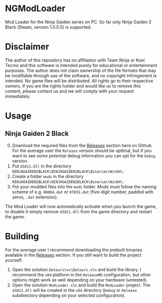 # NGModLoader
Mod Loader for the Ninja Gaiden series on PC. So far only Ninja Gaiden 2 Black (Steam, version 1.0.5.0) is supported.

# Disclaimer
The author of this repository has no affiliation with Team Ninja or Koei Tecmo and this software is intended purely for educational or entertainment purposes. The author does not claim ownership of the file formats that may be modifiable through use of the software, and no copyright infringement is intended. No game files will be distributed. All rights go to their respective owners. If you are the rights holder and would like us to remove this content, please contact us and we will comply with your request immediately.

# Usage
## Ninja Gaiden 2 Black
0. Download the required files from the [Releases](https://github.com/Mystixor/NGModLoader/releases) section here on Github. For the average user the `Release` version should be optimal, but if you want to see some potential debug information you can opt for the `Debug` version.
1. Put `d3d11.dll` in the directory `NINJAGAIDEN2BLACK\NINJAGAIDEN2BLACK\Binaries\Win64\`.
2. Create a folder `mods` in the directory `NINJAGAIDEN2BLACK\NINJAGAIDEN2BLACK\Binaries\Win64\`.
3. Put your modded files into the `mods` folder. Mods must follow the naming scheme of e.g. `00004.dat` or `07655.dat` (five-digit number, padded with zeros, `.dat` extension).

The Mod Loader will now automatically activate when you launch the game, to disable it simply remove `d3d11.dll` from the game directory and restart the game.

# Building
For the average user I recommend downloading the prebuilt binaries available in the [Releases](https://github.com/Mystixor/NGModLoader/releases) section. If you still want to build the project yourself:
1. Open the solution `Detours\vc\Detours.sln` and build the library. I recommend the `x64` platform in the `ReleaseMD` configuration, but other options might work as well depending on your hardware (untested).
2. Open the solution `ModLoader.sln` and build the `ModLoader` project. The `d3d11.dll` will be created in the `x64` directory (`Debug` or `Release` subdirectory depending on your selected configuration).
